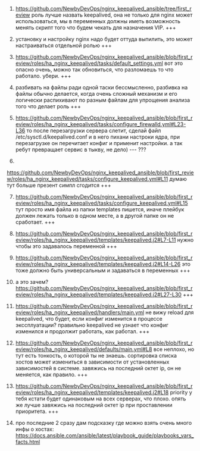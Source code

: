 1. https://github.com/NewbyDevOps/nginx_keepalived_ansible/tree/first_review роль лучше назвать keepalived, она не только для nginx может использоваться, мы в переменных должны иметь возможность менять скрипт того что будем чекать для назначения VIP. +++

2. установку и настройку nginx надо будет оттуда выпилить, это может настраиваться отдельной ролью +++

3. https://github.com/NewbyDevOps/nginx_keepalived_ansible/blob/first_review/roles/ha_nginx_keepalived/tasks/default_settings.yml вот это опасно очень, можно так обновиться, что разломаешь то что работало. убери. +++

4. разбивать на файлы ради одной таски бессмысленно, разбивка на файлы обычно делается, когда очень сложный механизм и его логически распихивают по разным файлам для упрощения анализа того что делает роль +++

5. https://github.com/NewbyDevOps/nginx_keepalived_ansible/blob/first_review/roles/ha_nginx_keepalived/tasks/configure_firewalld.yml#L23-L36 то после перезагрузки сервера слетит, сделай файл /etc/sysctl.d/keepalived.conf и в него пихани настроки ядра, при перезагрузке он перечитает конфиг и применит настройки. а так ребут превращает сервис в тыкву, не дело) --- ???

6.
https://github.com/NewbyDevOps/nginx_keepalived_ansible/blob/first_review/roles/ha_nginx_keepalived/tasks/configure_keepalived.yml#L11 думаю тут больше презент симпл сгодится +++

7. https://github.com/NewbyDevOps/nginx_keepalived_ansible/blob/first_review/roles/ha_nginx_keepalived/tasks/configure_keepalived.yml#L15 тут просто имя файла из папки templates пишется, иначе плейбук должен лежать только в одном месте, а в другой папке он не сработает. +++

8. https://github.com/NewbyDevOps/nginx_keepalived_ansible/blob/first_review/roles/ha_nginx_keepalived/templates/keepalived.j2#L7-L11 нужно чтобы это задавалось переменной +++

9. https://github.com/NewbyDevOps/nginx_keepalived_ansible/blob/first_review/roles/ha_nginx_keepalived/templates/keepalived.j2#L14-L26 это тоже должно быть универсальным и задаваться в переменных +++

10. а это зачем? https://github.com/NewbyDevOps/nginx_keepalived_ansible/blob/first_review/roles/ha_nginx_keepalived/templates/keepalived.j2#L27-L30 +++

11. https://github.com/NewbyDevOps/nginx_keepalived_ansible/blob/first_review/roles/ha_nginx_keepalived/handlers/main.yml не вижу reload для keepalived, что будет, если конфиг изменится в процессе экссплуатации? правильно keepalived не узнает что конфиг изменился и продолжит работать, как работал. +++

12. https://github.com/NewbyDevOps/nginx_keepalived_ansible/blob/first_review/roles/ha_nginx_keepalived/defaults/main.yml#L8 все неплохо, но тут есть тонкость, о которой ты не знаешь. сортировка списка хостов может измениться в зависимости от установленных зависимостей в системе. завяжись на последний октет ip, он не меняется, как правило. +++

13. https://github.com/NewbyDevOps/nginx_keepalived_ansible/blob/first_review/roles/ha_nginx_keepalived/templates/keepalived.j2#L18 priority у тебя кстати будет одинаковым на всех серверах, что плохо. опять же лучше завяжись на последний октет ip при проставлении приоритета. +++

14. про последние 2 сразу дам подсказку где можно взять очень много инфы о хостах:
https://docs.ansible.com/ansible/latest/playbook_guide/playbooks_vars_facts.html